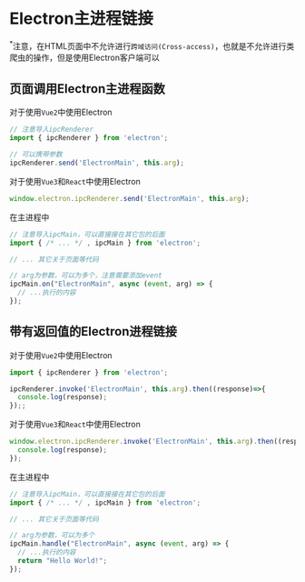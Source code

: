 # Electron主进程链接

<sup>*</sup>注意，在HTML页面中不允许进行`跨域访问(Cross-access)`，也就是不允许进行类爬虫的操作，但是使用Electron客户端可以

## 页面调用Electron主进程函数

对于使用`Vue2`中使用Electron

```js
// 注意导入ipcRenderer
import { ipcRenderer } from 'electron';

// 可以携带参数
ipcRenderer.send('ElectronMain', this.arg);
```

对于使用`Vue3`和`React`中使用Electron

```js
window.electron.ipcRenderer.send('ElectronMain', this.arg);
```

在主进程中
```js
// 注意导入ipcMain，可以直接接在其它包的后面
import { /* ... */ , ipcMain } from 'electron';

// ... 其它关于页面等代码

// arg为参数，可以为多个，注意需要添加event
ipcMain.on("ElectronMain", async (event, arg) => {
  // ...执行的内容
});
```

## 带有返回值的Electron进程链接

对于使用`Vue2`中使用Electron

```js
import { ipcRenderer } from 'electron';

ipcRenderer.invoke('ElectronMain', this.arg).then((response)=>{
  console.log(response);
});;
```

对于使用`Vue3`和`React`中使用Electron

```js
window.electron.ipcRenderer.invoke('ElectronMain', this.arg).then((response)=>{
  console.log(response);
});
```

在主进程中

```js
// 注意导入ipcMain，可以直接接在其它包的后面
import { /* ... */ , ipcMain } from 'electron';

// ... 其它关于页面等代码

// arg为参数，可以为多个
ipcMain.handle("ElectronMain", async (event, arg) => {
  // ...执行的内容
  return "Hello World!";
});
```
